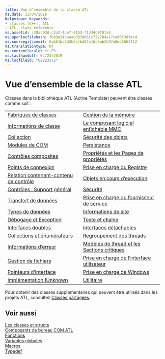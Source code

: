 ```yaml
---
title: Vue d’ensemble de la classe ATL
ms.date: 11/04/2016
helpviewer_keywords:
- classes [C++], ATL
- ATL, class reference
ms.assetid: c38ac93d-c3a2-4ce7-8153-f1d34c0f0fa6
ms.openlocfilehash: fbb9e2454aadd33db61c722704e17ce95f3df4c4
ms.sourcegitcommit: 0ab61bc3d2b6cfbd52a16c6ab2b97a8ea1864f12
ms.translationtype: MT
ms.contentlocale: fr-FR
ms.lasthandoff: 04/23/2019
ms.locfileid: "62223372"
---
```

# <a name="atl-class-overview"></a>Vue d’ensemble de la classe ATL

Classes dans la bibliothèque ATL (Active Template) peuvent être classés comme suit :

|||
|-|-|
|[Fabriques de classes](../atl/class-factories-classes.md)|[Gestion de la mémoire](../atl/memory-management-classes.md)|
|[Informations de classe](../atl/class-information-classes.md)|[Le composant logiciel enfichable MMC](../atl/mmc-snap-in-classes.md)|
|[Collection](../atl/collection-classes.md)|[Sécurité des objets](../atl/object-safety-classes.md)|
|[Modules de COM](../atl/com-modules-classes.md)|[Persistance](../atl/persistence-classes.md)|
|[Contrôles composites](../atl/composite-controls-classes.md)|[Propriétés et les Pages de propriétés](../atl/properties-and-property-pages-classes.md)|
|[Points de connexion](../atl/connection-points-classes.md)|[Prise en charge du Registre](../atl/registry-support-classes.md)|
|[Relation contenant-contenu de contrôle](../atl/control-containment-classes.md)|[Objets en cours d’exécution](../atl/running-objects-classes.md)|
|[Contrôles : Support général](../atl/controls-general-support-classes.md)|[Sécurité](../atl/security-classes.md)|
|[Transfert de données](../atl/data-transfer-classes.md)|[Prise en charge du fournisseur de service](../atl/service-provider-support-classes.md)|
|[Types de données](../atl/data-types-classes.md)|[Informations de site](../atl/site-information-classes.md)|
|[Débogage et Exception](../atl/debugging-and-exceptions-classes.md)|[Texte et chaîne](../atl/string-and-text-classes.md)|
|[Interfaces doubles](../atl/dual-interfaces-classes.md)|[Interfaces détachables](../atl/tear-off-interfaces-classes.md)|
|[Collections et énumérateurs](../atl/enumerators-and-collections-classes.md)|[Regroupement des threads](../atl/thread-pooling-classes.md)|
|[Informations d’erreur](../atl/error-information-classes.md)|[Modèles de thread et les Sections critiques](../atl/threading-models-and-critical-sections-classes.md)|
|[Gestion de fichiers](../atl/file-handling-classes.md)|[Prise en charge de l’interface utilisateur](../atl/ui-support-classes.md)|
|[Pointeurs d’interface](../atl/interface-pointers-classes.md)|[Prise en charge de Windows](../atl/windows-support-classes.md)|
|[Implémentation IUnknown](../atl/iunknown-implementation-classes.md)|[Utilitaire](../atl/utility-classes.md)|

Pour obtenir des classes supplémentaires qui peuvent être utilisés dans les projets ATL, consultez [Classes partagées](../atl-mfc-shared/atl-mfc-shared-classes.md).

## <a name="see-also"></a>Voir aussi

[Les classes et structs](../atl/reference/atl-classes.md)<br/>
[Composants de bureau COM ATL](../atl/atl-com-desktop-components.md)<br/>
[Fonctions](../atl/reference/atl-functions.md)<br/>
[Variables globales](../atl/reference/atl-global-variables.md)<br/>
[Macros](../atl/reference/atl-macros.md)<br/>
[Typedef](../atl/reference/atl-typedefs.md)
